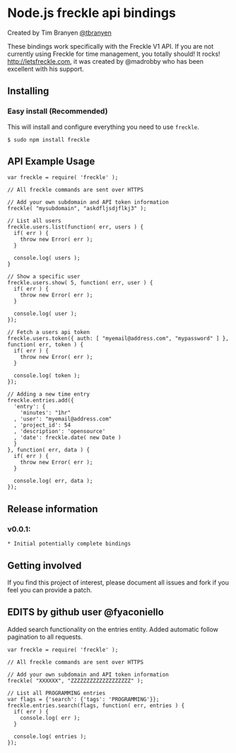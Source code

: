 Node.js freckle api bindings
============================

Created by Tim Branyen [@tbranyen](http://twitter.com/tbranyen)

These bindings work specifically with the Freckle V1 API.  If you are not currently using Freckle for
time management, you totally should! It rocks! http://letsfreckle.com, it was created by @madrobby who
has been excellent with his support.

Installing
-----------------------

### Easy install (Recommended) ###
This will install and configure everything you need to use `freckle`.

    $ sudo npm install freckle

API Example Usage
-----------------

    var freckle = require( 'freckle' );

    // All freckle commands are sent over HTTPS

    // Add your own subdomain and API token information
    freckle( "mysubdomain", "askdfljsdjflkj3" );

    // List all users
    freckle.users.list(function( err, users ) {
      if( err ) {
        throw new Error( err );
      }

      console.log( users );
    }

    // Show a specific user
    freckle.users.show( 5, function( err, user ) {
      if( err ) {
        throw new Error( err );
      }

      console.log( user );
    });

    // Fetch a users api token
    freckle.users.token({ auth: [ "myemail@address.com", "mypassword" ] }, function( err, token ) {
      if( err ) {
        throw new Error( err );
      }

      console.log( token );
    });

    // Adding a new time entry
    freckle.entries.add({
      'entry': {
        'minutes': "1hr"
      , 'user': "myemail@address.com"
      , 'project_id': 54
      , 'description': 'opensource'
      , 'date': freckle.date( new Date )
      }
    }, function( err, data ) {
      if( err ) {
        throw new Error( err );
      }

      console.log( err, data );
    });


Release information
-------------------

### v0.0.1: ###
    * Initial potentially complete bindings

Getting involved
----------------

If you find this project of interest, please document all issues and fork if you feel you can provide a patch.

EDITS by github user @fyaconiello
----------------

Added search functionality on the entries entity. Added automatic follow pagination to all requests. 

    var freckle = require( 'freckle' );

    // All freckle commands are sent over HTTPS

    // Add your own subdomain and API token information
    freckle( "XXXXXX", "ZZZZZZZZZZZZZZZZZZZ" );

    // List all PROGRAMMING entries
    var flags = {'search': {'tags': 'PROGRAMMING'}};
    freckle.entries.search(flags, function( err, entries ) {
      if( err ) {
        console.log( err );
      }

      console.log( entries );
    });
